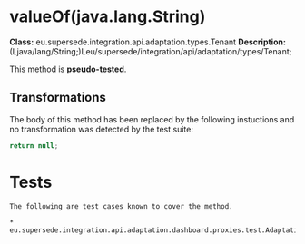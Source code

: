 # valueOf(java.lang.String)

**Class:** eu.supersede.integration.api.adaptation.types.Tenant
**Description:** (Ljava/lang/String;)Leu/supersede/integration/api/adaptation/types/Tenant;

This method is **pseudo-tested**.


## Transformations


The body of this method has been replaced by the following instuctions and no transformation was detected by the test suite:

```Java
return null;
```




# Tests
    The following are test cases known to cover the method.

    * eu.supersede.integration.api.adaptation.dashboard.proxies.test.AdaptationDashboardProxyTest.eu.supersede.integration.api.adaptation.dashboard.proxies.test.AdaptationDashboardProxyTest 

